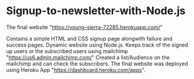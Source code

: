 # Signup-to-newsletter-with-Node.js

The final website "https://young-sierra-72285.herokuapp.com/"


Contains a simple HTML and CSS signup page alongwith failure and success pages.
Dynamic website using Node.js.
Keeps track of the signed up users or the subscribed users using mailchimp "https://us6.admin.mailchimp.com/"
Created a list/Audience on the mailchimp and can check the subscribers.
The final website was deployed using Heroku App "https://dashboard.heroku.com/apps".
